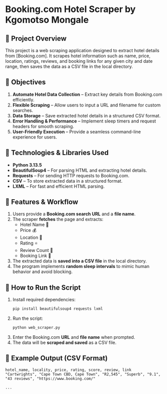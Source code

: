 
# Booking.com Hotel Scraper by Kgomotso Mongale

## 📌 Project Overview
This project is a web scraping application designed to extract hotel details from [Booking.com]. It scrapes hotel information such as name, price, location, ratings, reviews, and booking links for any given city and date range, then saves the data as a CSV file in the local directory.

## 🎯 Objectives
1. **Automate Hotel Data Collection** – Extract key details from Booking.com efficiently.
2. **Flexible Scraping** – Allow users to input a URL and filename for custom searches.
3. **Data Storage** – Save extracted hotel details in a structured CSV format.
4. **Error Handling & Performance** – Implement sleep timers and request headers for smooth scraping.
5. **User-Friendly Execution** – Provide a seamless command-line experience for users.

## 🔧 Technologies & Libraries Used
- **Python 3.13.5**
- **BeautifulSoup4** – For parsing HTML and extracting hotel details.
- **Requests** – For sending HTTP requests to Booking.com.
- **CSV** – To store extracted data in a structured format.
- **LXML** – For fast and efficient HTML parsing.

## 📂 Features & Workflow
1. Users provide a **Booking.com search URL** and a **file name**.
2. The scraper **fetches** the page and extracts:
   - Hotel Name 🏨
   - Price 💰
   - Location 📍
   - Rating ⭐
   - Review Count 📝
   - Booking Link 🔗
3. The extracted data is **saved into a CSV file** in the local directory.
4. The program implements **random sleep intervals** to mimic human behavior and avoid blocking.

## 🚀 How to Run the Script
1. Install required dependencies:
   ```bash
   pip install beautifulsoup4 requests lxml
   ```
2. Run the script:
   ```bash
   python web_scraper.py
   ```
3. Enter the Booking.com **URL** and **file name** when prompted.
4. The data will be **scraped and saved** as a CSV file.

## 📌 Example Output (CSV Format)
```
hotel_name, locality, price, rating, score, review, link
"Cartwrights", "Cape Town CBD, Cape Town", "R2,545", "Superb", "9.1", "43 reviews", "https://www.booking.com/"

...
```


